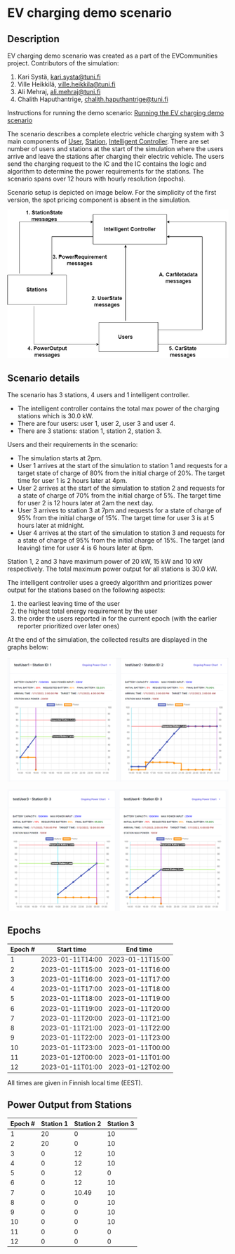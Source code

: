# EV charging demo scenario

## Description

EV charging demo scenario was created as a part of the EVCommunities project.
Contributors of the simulation:

1. Kari Systä, kari.systa@tuni.fi
2. Ville Heikkilä, ville.heikkila@tuni.fi
3. Ali Mehraj, ali.mehraj@tuni.fi
4. Chalith Haputhantrige, chalith.haputhantrige@tuni.fi

Instructions for running the demo scenario: [Running the EV charging demo scenario](energy_run-ev-charging-demo.md)


The scenario describes a complete electric vehicle charging system with 3 main components of [User](energy_user-component.md), [Station](energy_station-component.md), [Intelligent Controller](energy_ic-component.md). There are set number of users and stations at the start of the simulation where the users arrive and leave the stations after charging their electric vehicle. The users send the charging request to the IC and the IC contains the logic and algorithm to determine the power requirements for the stations. The scenario spans over 12 hours with hourly resolution (epochs).

Scenario setup is depicted on image below. For the simplicity of the first version, the spot pricing component is absent in the simulation.

![A diagram for the structure for the EV charging demo scenario](images/ev_charging_demo.png)

## Scenario details

The scenario has 3 stations, 4 users and 1 intelligent controller.

- The intelligent controller contains the total max power of the charging stations which is 30.0 kW.
- There are four users: user 1, user 2, user 3 and user 4.
- There are 3 stations: station 1, station 2, station 3.

Users and their requirements in the scenario:

- The simulation starts at 2pm.
- User 1 arrives at the start of the simulation to station 1 and requests for a target state of charge of 80% from the initial charge of 20%. The target time for user 1 is 2 hours later at 4pm.
- User 2 arrives at the start of the simulation to station 2 and requests for a state of charge of 70% from the initial charge of 5%. The target time for user 2 is 12 hours later at 2am the next day.
- User 3 arrives to station 3 at 7pm and requests for a state of charge of 95% from the initial charge of 15%. The target time for user 3 is at 5 hours later at midnight.
- User 4 arrives at the start of the simulation to station 3 and requests for a state of charge of 95% from the initial charge of 15%. The target (and leaving) time for user 4 is 6 hours later at 6pm.

Station 1, 2 and 3 have maximum power of 20 kW, 15 kW and 10 kW respectively. The total maximum power output for all stations is 30.0 kW.

The intelligent controller uses a greedy algorithm and prioritizes power output for the stations based on the following aspects:

1. the earliest leaving time of the user
2. the highest total energy requirement by the user
3. the order the users reported in for the current epoch (with the earlier reporter prioritized over later ones)

At the end of the simulation, the collected results are displayed in the graphs below:

![A figure showing charging graph for user1 and user2](images/ev_charging_user1_user2.png)


![A figure showing charging graph for user3 and user4](images/ev_charging_user3_user4.png)


## Epochs

| Epoch # | Start time       | End time         |
| ------- | ---------------- | ---------------- |
| 1       | 2023-01-11T14:00 | 2023-01-11T15:00 |
| 2       | 2023-01-11T15:00 | 2023-01-11T16:00 |
| 3       | 2023-01-11T16:00 | 2023-01-11T17:00 |
| 4       | 2023-01-11T17:00 | 2023-01-11T18:00 |
| 5       | 2023-01-11T18:00 | 2023-01-11T19:00 |
| 6       | 2023-01-11T19:00 | 2023-01-11T20:00 |
| 7       | 2023-01-11T20:00 | 2023-01-11T21:00 |
| 8       | 2023-01-11T21:00 | 2023-01-11T22:00 |
| 9       | 2023-01-11T22:00 | 2023-01-11T23:00 |
| 10      | 2023-01-11T23:00 | 2023-01-11T00:00 |
| 11      | 2023-01-12T00:00 | 2023-01-11T01:00 |
| 12      | 2023-01-11T01:00 | 2023-01-12T02:00 |


All times are given in Finnish local time (EEST).

## Power Output from Stations



| Epoch # | Station 1 | Station 2 | Station 3 |
| ------- | ---------------- | ---------------- | ---------------- |
| 1       | 20 | 0 | 10 |
| 2       | 20 | 0 | 10 |
| 3       | 0 | 12 | 10 |
| 4       | 0 | 12 | 10 |
| 5       | 0 | 12 | 0 |
| 6       | 0 | 12 | 10 |
| 7       | 0 | 10.49 | 10 |
| 8       | 0 | 0 | 10 |
| 9       | 0 | 0 | 10 |
| 10       | 0 | 0 | 10 |
| 11       | 0 | 0 | 0 |
| 12       | 0 | 0 | 0 |
